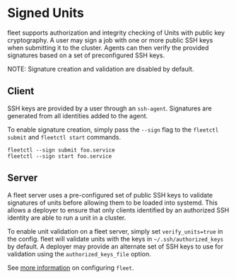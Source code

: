 # Signed Units

fleet supports authorization and integrity checking of Units with public key cryptography.
A user may sign a job with one or more public SSH keys when submitting it to the cluster.
Agents can then verify the provided signatures based on a set of preconfigured SSH keys.

NOTE: Signature creation and validation are disabled by default.

## Client

SSH keys are provided by a user through an `ssh-agent`.
Signatures are generated from all identities added to the agent.

To enable signature creation, simply pass the `--sign` flag to the `fleetctl submit` and `fleetctl start` commands.

```
fleetctl --sign submit foo.service
fleetctl --sign start foo.service
```

## Server

A fleet server uses a pre-configured set of public SSH keys to validate signatures of units before allowing them to be loaded into systemd.
This allows a deployer to ensure that only clients identified by an authorized SSH identity are able to run a unit in a cluster.

To enable unit validation on a fleet server, simply set `verify_units=true` in the config.
fleet will validate units with the keys in `~/.ssh/authorized_keys` by default.
A deployer may provide an alternate set of SSH keys to use for validation using the `authorized_keys_file` option.

See [more information](https://github.com/coreos/fleet/blob/master/Documentation/configuration.md) on configuring `fleet`.
